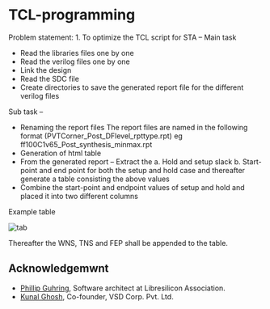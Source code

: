 # TCL-programming
Problem statement:
    1. To optimize the TCL script for STA – Main task

  - Read the libraries files one by one
  - Read the verilog files one by one 
  - Link the design
  - Read the SDC file
  - Create directories to save the generated report file for the different verilog files  

Sub task – 
 - Renaming the report files
       The report files are named in the following format (PVTCorner_Post_DFlevel_rpttype.rpt) eg ff100C1v65_Post_synthesis_minmax.rpt
 -  Generation of html table
   - From the generated report – Extract the 
     a. Hold and setup slack b. Start-point and end point for both the setup and hold case and thereafter generate a table consisting the above values
   - Combine the start-point and endpoint values of setup and hold and placed it into two different columns
    
 Example table 
 
 
 ![tab](https://user-images.githubusercontent.com/63381455/182808943-87f2ecb2-b665-46f1-b5e5-4a56f88fc0f0.png)
 
 
 Thereafter the WNS, TNS and FEP shall be appended to the table.
 
 ## Acknowledgemwnt
 
- [Phillip Guhring](https://github.com/thesourcerer8), Software architect at Libresilicon Association.
- [Kunal Ghosh](https://github.com/kunalg123), Co-founder, VSD Corp. Pvt. Ltd.
 
